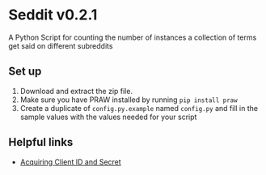 # Seddit v0.2.1
A Python Script for counting the number of instances a collection of terms get said on different subreddits

## Set up

1. Download and extract the zip file.
2. Make sure you have PRAW installed by running `pip install praw`
3. Create a duplicate of `config.py.example` named `config.py` and fill in the sample values with the values needed for your script 

## Helpful links

* [Acquiring Client ID and Secret](https://www.reddit.com/prefs/apps)